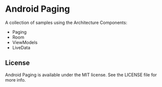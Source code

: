 Android Paging
=====================================

A collection of samples using the Architecture Components:

- Paging
- Room
- ViewModels
- LiveData


## License

Android Paging is available under the MIT license. See the LICENSE file for more info.
